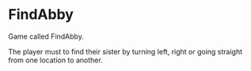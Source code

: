 # FindAbby

Game called FindAbby.

The player must to find their sister by turning left, right or going straight from one location to another.
